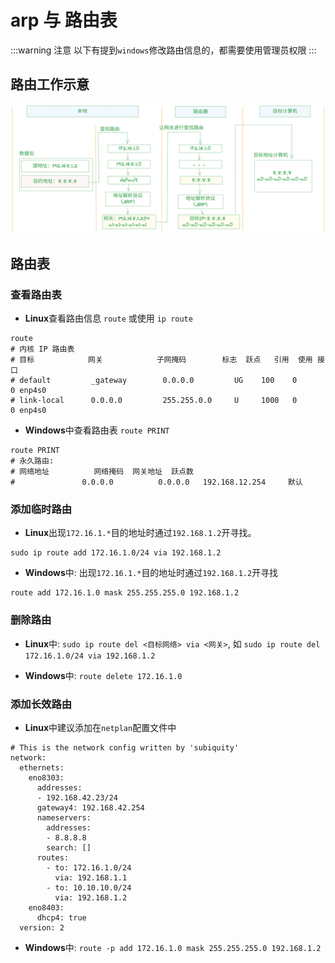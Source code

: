 # arp 与 路由表

:::warning 注意
以下有提到`windows`修改路由信息的，都需要使用管理员权限
:::

## 路由工作示意
![route](../assets/images/network/route.png)

## 路由表

### 查看路由表

- **Linux**查看路由信息 `route` 或使用 `ip route`

```shell
route
# 内核 IP 路由表
# 目标            网关            子网掩码        标志  跃点   引用  使用 接口
# default         _gateway        0.0.0.0         UG    100    0        0 enp4s0
# link-local      0.0.0.0         255.255.0.0     U     1000   0        0 enp4s0
```

- **Windows**中查看路由表 `route PRINT`

```shell
route PRINT
# 永久路由:
# 网络地址          网络掩码  网关地址  跃点数
# 				0.0.0.0          0.0.0.0   192.168.12.254     默认
```


### 添加临时路由

- **Linux**出现`172.16.1.*`目的地址时通过`192.168.1.2`开寻找。

```shell
sudo ip route add 172.16.1.0/24 via 192.168.1.2
```

- **Windows**中: 出现`172.16.1.*`目的地址时通过`192.168.1.2`开寻找

```shell
route add 172.16.1.0 mask 255.255.255.0 192.168.1.2
```

### 删除路由

- **Linux**中: `sudo ip route del <目标网络> via <网关>`,
如 `sudo ip route del 172.16.1.0/24 via 192.168.1.2`

- **Windows**中: `route delete 172.16.1.0`


### 添加长效路由

- **Linux**中建议添加在`netplan`配置文件中

```yaml{12-16}
# This is the network config written by 'subiquity'
network:
  ethernets:
    eno8303:
      addresses:
      - 192.168.42.23/24
      gateway4: 192.168.42.254
      nameservers:
        addresses:
        - 8.8.8.8
        search: []
      routes:
        - to: 172.16.1.0/24
          via: 192.168.1.1
        - to: 10.10.10.0/24
          via: 192.168.1.2
    eno8403:
      dhcp4: true
  version: 2
```

- **Windows**中: `route -p add 172.16.1.0 mask 255.255.255.0 192.168.1.2`
